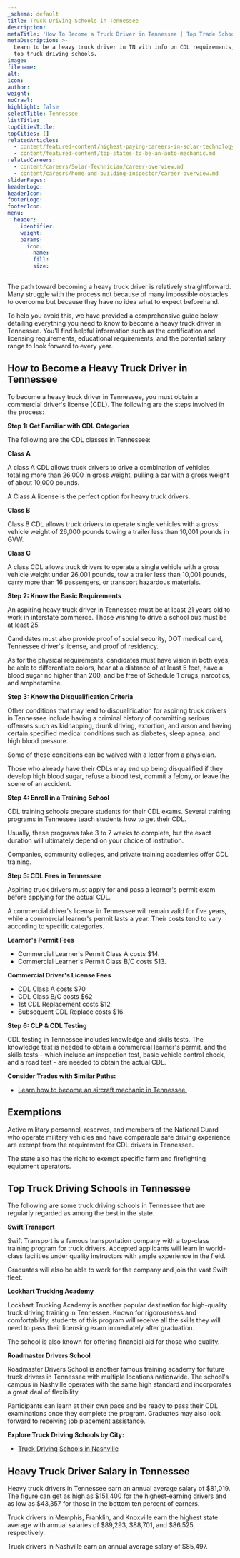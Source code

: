 ```yaml
---
_schema: default
title: Truck Driving Schools in Tennessee
description:
metaTitle: 'How To Become a Truck Driver in Tennessee | Top Trade Schools '
metaDescription: >-
  Learn to be a heavy truck driver in TN with info on CDL requirements, and our
  top truck driving schools. 
image:
filename:
alt:
icon:
author:
weight:
noCrawl:
highlight: false
selectTitle: Tennessee
listTitle:
topCitiesTitle:
topCities: []
relatedArticles:
  - content/featured-content/highest-paying-careers-in-solar-technology.md
  - content/featured-content/top-states-to-be-an-auto-mechanic.md
relatedCareers:
  - content/careers/Solar-Technician/career-overview.md
  - content/careers/home-and-building-inspector/career-overview.md
sliderPages:
headerLogo:
headerIcon:
footerLogo:
footerIcon:
menu:
  header:
    identifier:
    weight:
    params:
      icon:
        name:
        fill:
        size:
---
```

The path toward becoming a heavy truck driver is relatively straightforward. Many struggle with the process not because of many impossible obstacles to overcome but because they have no idea what to expect beforehand.

To help you avoid this, we have provided a comprehensive guide below detailing everything you need to know to become a heavy truck driver in Tennessee. You'll find helpful information such as the certification and licensing requirements, educational requirements, and the potential salary range to look forward to every year.

## **How to Become a Heavy Truck Driver in Tennessee**

To become a heavy truck driver in Tennessee, you must obtain a commercial driver's license (CDL). The following are the steps involved in the process:

**Step 1: Get Familiar with CDL Categories**

The following are the CDL classes in Tennessee:

**Class A**

A class A CDL allows truck drivers to drive a combination of vehicles totaling more than 26,000 in gross weight, pulling a car with a gross weight of about 10,000 pounds.

A Class A license is the perfect option for heavy truck drivers.

**Class B**

Class B CDL allows truck drivers to operate single vehicles with a gross vehicle weight of 26,000 pounds towing a trailer less than 10,001 pounds in GVW.

**Class C**

A class CDL allows truck drivers to operate a single vehicle with a gross vehicle weight under 26,001 pounds, tow a trailer less than 10,001 pounds, carry more than 16 passengers, or transport hazardous materials.

**Step 2: Know the Basic Requirements**

An aspiring heavy truck driver in Tennessee must be at least 21 years old to work in interstate commerce. Those wishing to drive a school bus must be at least 25.

Candidates must also provide proof of social security, DOT medical card, Tennessee driver's license, and proof of residency.

As for the physical requirements, candidates must have vision in both eyes, be able to differentiate colors, hear at a distance of at least 5 feet, have a blood sugar no higher than 200, and be free of Schedule 1 drugs, narcotics, and amphetamine.

**Step 3: Know the Disqualification Criteria**

Other conditions that may lead to disqualification for aspiring truck drivers in Tennessee include having a criminal history of committing serious offenses such as kidnapping, drunk driving, extortion, and arson and having certain specified medical conditions such as diabetes, sleep apnea, and high blood pressure.

Some of these conditions can be waived with a letter from a physician.

Those who already have their CDLs may end up being disqualified if they develop high blood sugar, refuse a blood test, commit a felony, or leave the scene of an accident.

**Step 4: Enroll in a Training School**

CDL training schools prepare students for their CDL exams. Several training programs in Tennessee teach students how to get their CDL.

Usually, these programs take 3 to 7 weeks to complete, but the exact duration will ultimately depend on your choice of institution.

Companies, community colleges, and private training academies offer CDL training.

**Step 5: CDL Fees in Tennessee**

Aspiring truck drivers must apply for and pass a learner's permit exam before applying for the actual CDL.

A commercial driver's license in Tennessee will remain valid for five years, while a commercial learner's permit lasts a year. Their costs tend to vary according to specific categories.

**Learner's Permit Fees**

* Commercial Learner's Permit Class A costs $14.
* Commercial Learner's Permit Class B/C costs $13.

**Commercial Driver's License Fees**

* CDL Class A costs $70
* CDL Class B/C costs $62
* 1st CDL Replacement costs $12
* Subsequent CDL Replace costs $16

**Step 6: CLP & CDL Testing**

CDL testing in Tennessee includes knowledge and skills tests. The knowledge test is needed to obtain a commercial learner's permit, and the skills tests – which include an inspection test, basic vehicle control check, and a road test - are needed to obtain the actual CDL.

**Consider Trades with Similar Paths:**

* [Learn how to become an aircraft mechanic in Tennessee.](https://toptradeschools.com/near-you/aircraft-mechanic/tennessee/)

## **Exemptions**

Active military personnel, reserves, and members of the National Guard who operate military vehicles and have comparable safe driving experience are exempt from the requirement for CDL drivers in Tennessee.

The state also has the right to exempt specific farm and firefighting equipment operators.

## **Top Truck Driving Schools in Tennessee**

The following are some truck driving schools in Tennessee that are regularly regarded as among the best in the state.

**Swift Transport**

Swift Transport is a famous transportation company with a top-class training program for truck drivers. Accepted applicants will learn in world-class facilities under quality instructors with ample experience in the field.

Graduates will also be able to work for the company and join the vast Swift fleet.

**Lockhart Trucking Academy**

Lockhart Trucking Academy is another popular destination for high-quality truck driving training in Tennessee. Known for rigorousness and comfortability, students of this program will receive all the skills they will need to pass their licensing exam immediately after graduation.

The school is also known for offering financial aid for those who qualify.

**Roadmaster Drivers School**

Roadmaster Drivers School is another famous training academy for future truck drivers in Tennessee with multiple locations nationwide. The school's campus in Nashville operates with the same high standard and incorporates a great deal of flexibility.

Participants can learn at their own pace and be ready to pass their CDL examinations once they complete the program. Graduates may also look forward to receiving job placement assistance.

**Explore Truck Driving Schools by City:**

* [Truck Driving Schools in Nashville](https://toptradeschools.com/near-you/truck-driver/tennessee/nashville/)

## **Heavy Truck Driver Salary in Tennessee**

Heavy truck drivers in Tennessee earn an annual average salary of $81,019. The figure can get as high as $151,400 for the highest-earning drivers and as low as $43,357 for those in the bottom ten percent of earners.

Truck drivers in Memphis, Franklin, and Knoxville earn the highest state average with annual salaries of $89,293, $88,701, and $86,525, respectively.

Truck drivers in Nashville earn an annual average salary of $85,497.